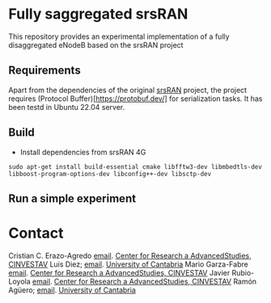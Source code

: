 # Fully saggregated srsRAN

This repository provides an experimental implementation of a fully disaggregated eNodeB based on the srsRAN project

## Requirements

Apart from the dependencies of the original [srsRAN](https://docs.srsran.com/projects/4g/en/latest/general/source/1_installation.html) project, the project requires (Protocol Buffer)[https://protobuf.dev/] for serialization tasks.
It has been testd in Ubuntu 22.04 server. 


## Build

* Install dependencies from srsRAN 4G
```
sudo apt-get install build-essential cmake libfftw3-dev libmbedtls-dev libboost-program-options-dev libconfig++-dev libsctp-dev
```

## Run a simple experiment



# Contact
Cristian C. Erazo-Agredo [email](cristian.erazo@cinvestav.mx). [Center for Research a AdvancedStudies, CINVESTAV](https://www.cinvestav.mx/)
Luis Diez;  [email](mailto:ldiez@tlmat.unican.es). [University of Cantabria](https://web.unican.es/)
Mario Garza-Fabre [email](mario.garza@cinvestav.mx). [Center for Research a AdvancedStudies, CINVESTAV](https://www.cinvestav.mx/)
Javier Rubio-Loyola [email](javier.rubio@cinvestav.mx). [Center for Research a AdvancedStudies, CINVESTAV](https://www.cinvestav.mx/)
Ramón Agüero; [email](mailto:ramon@tlmat.unican.es). [University of Cantabria](https://web.unican.es/)